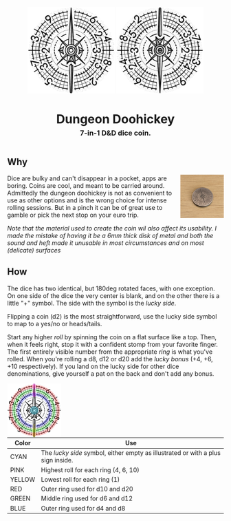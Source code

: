 <p align="center">
  <img src="./images/front.jpg" width="40%"/>
  <img src="./images/back.jpg" width="40%"/>
</p>
<h1 align="center">
  Dungeon Doohickey
  <br>
  <sup><sub><sup>7-in-1 D&D dice coin.<sup></sub>
</h1>

## Why

<img align="right" src="./images/coin.jpg" width="20%"/>

Dice are bulky and can't disappear in a pocket, apps are boring. Coins are cool,
and meant to be carried around. Admittedly the dungeon doohickey is not as
convenient to use as other options and is the wrong choice for intense rolling
sessions. But in a pinch it can be of great use to gamble or pick the next stop
on your euro trip.

_Note that the material used to create the coin wil also affect its usability. I
made the mistake of having it be a 6mm thick disk of metal and both the sound
and heft made it unusable in most circumstances and on most (delicate) surfaces_

## How

The dice has two identical, but 180deg rotated faces, with one exception. On one
side of the dice the very center is blank, and on the other there is a little
"+" symbol. The side with the symbol is the _lucky side_.

Flipping a coin (d2) is the most straightforward, use the lucky side symbol to
map to a yes/no or heads/tails.

Start any higher _roll_ by spinning the coin on a flat surface like a top. Then,
when it feels right, stop it with a confident stomp from your favorite finger.
The first entirely visible number from the appropriate _ring_ is what you've
rolled. When you're rolling a d8, d12 or d20 add the _lucky bonus_ (+4, +6, +10
respectively). If you land on the lucky side for other dice denominations, give
yourself a pat on the back and don't add any bonus.

<img align="left" src="./images/labels.png" width="25%">

| Color  | Use                                                                              |
| ------ | -------------------------------------------------------------------------------- |
| CYAN   | The _lucky side_ symbol, either empty as illustrated or with a plus sign inside. |
| PINK   | Highest roll for each ring (4, 6, 10)                                            |
| YELLOW | Lowest roll for each ring (1)                                                    |
| RED    | Outer ring used for d10 and d20                                                  |
| GREEN  | Middle ring used for d6 and d12                                                  |
| BLUE   | Outer ring used for d4 and d8                                                    |

<!-- <p>

| Size | Steps |
|------|-------|
| d2   |       |
| d4   |       |
| d6   |       |
| d8   |       |
| d10  |       |
| d12  |       |
| d20  |       | -->

